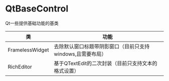 # QtBaseControl
Qt一些提供基础功能的基类


|  类 | 功能  |
|  ----  | ----  |
| FramelessWidget | 去除默认窗口标题带阴影窗口（目前只支持windows,且需要布局） |
| RichEditor | 基于QTextEdit的二次封装（目前只支持文本的格式设置） |